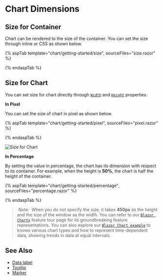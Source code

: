 # Chart Dimensions

## Size for Container

Chart can be rendered to the size of the container. You can set the size through inline or CSS as shown below.

{% aspTab template="chart/getting-started/size", sourceFiles="size.razor" %}

{% endaspTab %}

## Size for Chart

You can set size for chart directly through [`Width`](https://help.syncfusion.com/cr/blazor/Syncfusion.Blazor.Charts.SfChart.html#Syncfusion_Blazor_Charts_SfChart_Width) and
[`Height`](https://help.syncfusion.com/cr/blazor/Syncfusion.Blazor.Charts.SfChart.html#Syncfusion_Blazor_Charts_SfChart_Height) properties.

<!-- markdownlint-disable MD036 -->
**In Pixel**
<!-- markdownlint-disable MD036 -->

You can set the size of chart in pixel as shown below.

{% aspTab template="chart/getting-started/pixel", sourceFiles="pixel.razor" %}

{% endaspTab %}

![Size for Chart](images/chart-dimensions/pixel.png)

**In Percentage**

By setting the value in percentage, the chart has its dimension with respect to its container. For example, when the height is **50%**, the chart is half the height of the container.

{% aspTab template="chart/getting-started/percentage", sourceFiles="percentage.razor" %}

{% endaspTab %}

> Note:  When you do not specify the size, it takes **450px** as the height and the size of the window as the width. You can refer to our [`Blazor Charts`](https://www.syncfusion.com/blazor-components/blazor-charts) feature tour page for its groundbreaking feature representations. You can also explore our [`Blazor Chart example`](https://blazor.syncfusion.com/demos/chart/line?theme=bootstrap4) to knows various chart types and how to represent time-dependent data, showing trends in data at equal intervals.

## See Also

* [Data label](./data-labels)
* [Tooltip](./tool-tip)
* [Marker](./data-markers)